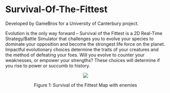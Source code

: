 # Survival-Of-The-Fittest

Developed by GameBros for a University of Canterbury project.

Evolution is the only way forward – Survival of the Fittest is a 2D Real-Time Strategy/Battle Simulator that challenges you to evolve your species to dominate your opposition and become the strongest life force on the planet. 
Impactful evolutionary choices determine the traits of your creatures and the method of defeating your foes.
Will you evolve to counter your weaknesses, or empower your strengths? 
These choices will determine if you rise to power or succumb to history.

<p align="center">
  <img src="https://github.com/danielmcnz/Survival-Of-The-Fittest/assets/24379868/eea9b76b-8211-449e-8a77-b24a003b0053" />
  
  <p align="center">Figure 1: Survival of the Fittest Map with enemies</p>
</p>
